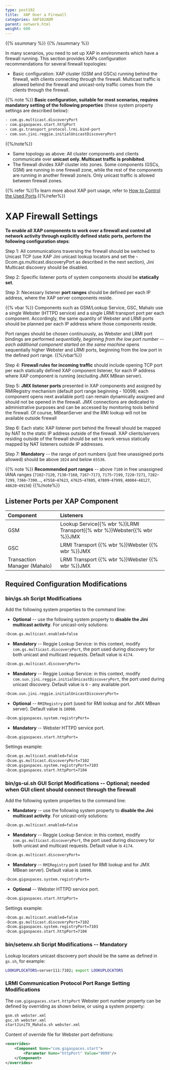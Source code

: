 ```yaml
---
type: post102
title:  XAP Over a Firewall
categories: XAP102ADM
parent: network.html
weight: 600
---
```


{{% ssummary   %}} {{% /ssummary %}}

In many scenarios, you need to set up XAP in environments which have a firewall running. This section&nbsp;provides&nbsp;XAPs configuration recommendations for several firewall topologies:

- Basic configuration: XAP cluster (GSM and GSCs) running behind the firewall, with clients connecting through the firewall. Multicast traffic is allowed behind the firewall and unicast-only traffic comes from the clients through the firewall.

{{% note %}}
**Basic configuration, suitable for most scenarios, requires mandatory setting of the following properties** (these system property settings are described below):


```bash
- com.gs.multicast.discoveryPort
- com.gigaspaces.start.httpPort
- com.gs.transport_protocol.lrmi.bind-port
- com.sun.jini.reggie.initialUnicastDiscoveryPort
```

{{%/note%}}

- Same topology as above: All cluster components and clients communicate over **unicast only. Multicast traffic is prohibited**.
- The firewall divides XAP cluster into zones. Some components (GSCs, GSM) are running in one firewall zone, while the rest of the components are running in another firewall zone/s. Only unicast traffic is allowed between firewall zones.

{{% refer %}}To learn more about XAP port usage, refer to [How to Control the Used Ports](./network-ports.html).{{%/refer%}}

# XAP Firewall Settings



**To enable all XAP components to work over a firewall and control all network activity through explicitly defined static ports, perform the following configuration steps**:

Step 1: All communications traversing the firewall should be switched to Unicast TCP (use XAP Jini unicast lookup locators and set the -Dcom.gs.multicast.discoveryPort as described in the next section), Jini Multicast discovery should be disabled.<br>

Step 2: Specific listener ports of system components should be **statically set**.   <br>

Step 3: Necessary listener **port ranges** should be defined per each IP address, where the XAP server components reside.

{{% vbar %}}
Components such as GSM/Lookup Service, GSC, Mahalo use a single Webster (HTTPD service) and a single LRMI transport port per each component. Accordingly, the same quantity of Webster and LRMI ports should be planned per each IP address where those components reside.

Port ranges should be chosen continuously, as Webster and LRMI port bindings are performed **sequentially*, beginning from the low port number -- each additional component started on the *same machine** opens sequentially higher Webster and LRMI ports, beginning from the low port in the defined port range.
{{%/vbar%}}

Step 4: **Firewall rules for incoming traffic** should include opening TCP port per each statically defined XAP component listener, for each IP address where XAP component is running (excluding JMX MBean server).<br>

Step 5: **JMX listener ports** presented in XAP components and assigned by RMIRegistry mechanism (default port range beginning - 10098; each component opens next available port) can remain dynamically assigned and should not be opened in the firewall. JMX connections are dedicated to administrative purposes and can be accessed by monitoring tools behind the firewall. Of course, MBeanServer and the RMI lookup will not be available outside firewall <br>

Step 6: Each static XAP listener port behind the firewall should be mapped by NAT to the static IP address outside of the firewall. XAP clients/servers residing outside of the firewall should be set to work versus statically mapped by NAT listeners outside IP addresses.<br>

Step 7: **Mandatory** -- the range of port numbers (just free unassigned ports allowed) should be above `1024` and below `65536`.

{{% note %}}
**Recommended port ranges** -- above `7100` in free unassigned IANA ranges (`7102`\-`7120`, `7130`\-`7160`, `7167`\-`7173`, `7175`\-`7199`, `7228`\-`7271`, `7282`\-`7299`, `7366`\-`7390`..., `47558`\-`47623`, `47625`\-`47805`, `47809`\-`47999`, `48004`\-`48127`, `48620`\-`49150`)
{{%/note%}}

## Listener Ports per XAP Component


| Component | Listeners |
|:----------|:----------|
| GSM | Lookup Service{{% wbr %}}LRMI Transport{{% wbr %}}Webster{{% wbr %}}JMX |
| GSC | LRMI Transport {{% wbr %}}Webster {{% wbr %}}JMX |
| Transaction Manager (Mahalo) | LRMI Transport {{% wbr %}}Webster {{% wbr %}}JMX |

## Required Configuration Modifications





### bin/gs.sh Script Modifications

Add the following system properties to the command line:

- **Optional** -- use the following system property to **disable the Jini multicast activity**. For unicast-only solutions:


```bash
-Dcom.gs.multicast.enabled=false
```

- **Mandatory** -- Reggie Lookup Service: in this context, modify `com.gs.multicast.discoveryPort`, the port used during discovery for both unicast and multicast requests. Default value is `4174`.


```bash
-Dcom.gs.multicast.discoveryPort=
```

- **Mandatory** -- Reggie Lookup Service: in this context, modify `com.sun.jini.reggie.initialUnicastDiscoveryPort`, the port used during unicast discovery. Default value is `0` - any available port.


```bash
-Dcom.sun.jini.reggie.initialUnicastDiscoveryPort=
```

- **Optional** -- `RMIRegistry` port (used for RMI lookup and for JMX MBean server). Default value is `10098`.


```bash
-Dcom.gigaspaces.system.registryPort=
```

- **Mandatory** -- Webster HTTPD service port.


```bash
-Dcom.gigaspaces.start.httpPort=
```

Settings example:


```bash
-Dcom.gs.multicast.enabled=false
-Dcom.gs.multicast.discoveryPort=7102
-Dcom.gigaspaces.system.registryPort=7103
-Dcom.gigaspaces.start.httpPort=7104
```

### bin/gs-ui.sh GUI Script Modifications -- Optional; needed when GUI client should connect through the firewall

Add the following system properties to the command line:

- **Mandatory** -- use the following system property to **disable the Jini multicast activity**. For unicast-only solutions:


```bash
-Dcom.gs.multicast.enabled=false
```

- **Mandatory** -- Reggie Lookup Service: in this context, modify `com.gs.multicast.discoveryPort`, the port used during discovery for both unicast and multicast requests. Default value is `4174`.


```bash
-Dcom.gs.multicast.discoveryPort=
```

- **Mandatory** -- `RMIRegistry` port (used for RMI lookup and for JMX MBean server). Default value is `10098`.


```bash
-Dcom.gigaspaces.system.registryPort=
```

- **Optional** -- Webster HTTPD service port.


```bash
-Dcom.gigaspaces.start.httpPort=
```

Settings example:


```bash
-Dcom.gs.multicast.enabled=false
-Dcom.gs.multicast.discoveryPort=7102
-Dcom.gigaspaces.system.registryPort=7103
-Dcom.gigaspaces.start.httpPort=7104
```

### bin/setenv.sh Script Modifications -- Mandatory

Lookup locators unicast discovery port should be the same as defined in `gs.sh`, for example:


```bash
LOOKUPLOCATORS=server111:7102; export LOOKUPLOCATORS
```

### LRMI Communication Protocol Port Range Setting Modifications


The `com.gigaspaces.start.httpPort` Webster port number property can be defined by overriding as shown below, or using a system property:


```bash
gsm.sh webster.xml
gsc.sh webster.xml
startJiniTX_Mahalo.sh webster.xml
```

Content of override file for Webster port definitions:


```xml
<overrides>
    <Component Name="com.gigaspaces.start">
        <Parameter Name="httpPort" Value="9099"/>
    </Component>
</overrides>
```



